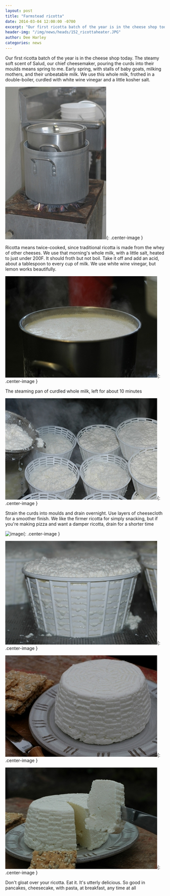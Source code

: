 ```yaml
---
layout: post
title: "Farmstead ricotta"
date: 2014-03-04 12:00:00 -0700
excerpt: "Our first ricotta batch of the year is in the cheese shop today. The steamy soft scent of ..."
header-img: "/img/news/heads/152_ricottaheater.JPG"
author: Dee Harley
categories: news
---
```

Our first ricotta batch of the year is in the cheese shop today. The
steamy soft scent of Salud, our chief cheesemaker, pouring the curds
into their moulds means spring to me. Early spring, with stalls of
baby goats, milking mothers, and their unbeatable milk. We use this
whole milk, frothed in a double-boiler, curdled with white wine
vinegar and a little kosher salt.

![image](/img/news/152_ricottaheater.JPG){: .center-image }

Ricotta means twice-cooked, since traditional ricotta is made from the
whey of other cheeses. We use that morning's whole milk, with a little
salt, heated to just under 200F. It should froth but not boil. Take it
off and add an acid, about a tablespoon to every cup of milk. We use
white wine vinegar, but lemon works beautifully.

![image](/img/news/152_ricottapot.JPG){: .center-image }

The steaming pan of curdled whole milk, left for about 10 minutes

![image](/img/news/152_ricottapour.JPG){: .center-image }

Strain the curds into moulds and drain overnight. Use layers of
cheesecloth for a smoother finish. We like the firmer ricotta for
simply snacking, but if you're making pizza and want a damper ricotta,
drain for a shorter time

![image](/img/news/152_ricottabasket.JPG){: .center-image }

![image](/img/news/152_ricottabasket2.JPG){: .center-image }

![image](/img/news/152_ricottaplate.JPG){: .center-image }

![image](/img/news/152_ricottaslice.JPG){: .center-image }

Don't gloat over your ricotta. Eat it. It's utterly delicious. So good
in pancakes, cheesecake, with pasta, at breakfast, any time at all

